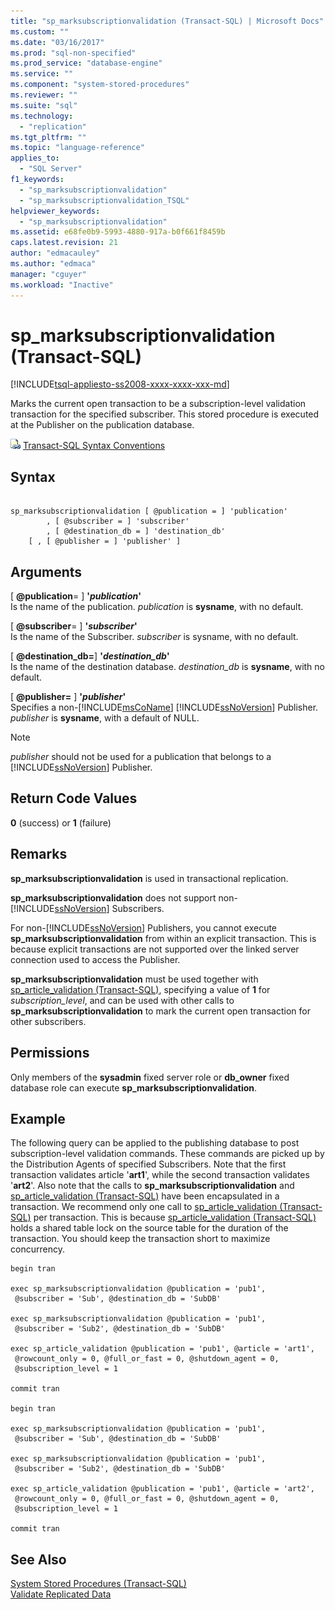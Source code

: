 ```yaml
---
title: "sp_marksubscriptionvalidation (Transact-SQL) | Microsoft Docs"
ms.custom: ""
ms.date: "03/16/2017"
ms.prod: "sql-non-specified"
ms.prod_service: "database-engine"
ms.service: ""
ms.component: "system-stored-procedures"
ms.reviewer: ""
ms.suite: "sql"
ms.technology: 
  - "replication"
ms.tgt_pltfrm: ""
ms.topic: "language-reference"
applies_to: 
  - "SQL Server"
f1_keywords: 
  - "sp_marksubscriptionvalidation"
  - "sp_marksubscriptionvalidation_TSQL"
helpviewer_keywords: 
  - "sp_marksubscriptionvalidation"
ms.assetid: e68fe0b9-5993-4880-917a-b0f661f8459b
caps.latest.revision: 21
author: "edmacauley"
ms.author: "edmaca"
manager: "cguyer"
ms.workload: "Inactive"
---
```

# sp_marksubscriptionvalidation (Transact-SQL)
[!INCLUDE[tsql-appliesto-ss2008-xxxx-xxxx-xxx-md](../../includes/tsql-appliesto-ss2008-xxxx-xxxx-xxx-md.md)]

  Marks the current open transaction to be a subscription-level validation transaction for the specified subscriber. This stored procedure is executed at the Publisher on the publication database.  
  
 ![Topic link icon](../../database-engine/configure-windows/media/topic-link.gif "Topic link icon") [Transact-SQL Syntax Conventions](../../t-sql/language-elements/transact-sql-syntax-conventions-transact-sql.md)  
  
## Syntax  
  
```  
  
sp_marksubscriptionvalidation [ @publication = ] 'publication'  
        , [ @subscriber = ] 'subscriber'  
        , [ @destination_db = ] 'destination_db'  
    [ , [ @publisher = ] 'publisher' ]  
```  
  
## Arguments  
 [ **@publication**= ] **'***publication***'**  
 Is the name of the publication. *publication* is **sysname**, with no default.  
  
 [ **@subscriber**= ] **'***subscriber***'**  
 Is the name of the Subscriber. *subscriber* is sysname, with no default.  
  
 [ **@destination_db=**] **'***destination_db***'**  
 Is the name of the destination database. *destination_db* is **sysname**, with no default.  
  
 [ **@publisher=** ] **'***publisher***'**  
 Specifies a non-[!INCLUDE[msCoName](../../includes/msconame-md.md)] [!INCLUDE[ssNoVersion](../../includes/ssnoversion-md.md)] Publisher. *publisher* is **sysname**, with a default of NULL.  
  
> [!NOTE]  
>  *publisher* should not be used for a publication that belongs to a [!INCLUDE[ssNoVersion](../../includes/ssnoversion-md.md)] Publisher.  
  
## Return Code Values  
 **0** (success) or **1** (failure)  
  
## Remarks  
 **sp_marksubscriptionvalidation** is used in transactional replication.  
  
 **sp_marksubscriptionvalidation** does not support non-[!INCLUDE[ssNoVersion](../../includes/ssnoversion-md.md)] Subscribers.  
  
 For non-[!INCLUDE[ssNoVersion](../../includes/ssnoversion-md.md)] Publishers, you cannot execute **sp_marksubscriptionvalidation** from within an explicit transaction. This is because explicit transactions are not supported over the linked server connection used to access the Publisher.  
  
 **sp_marksubscriptionvalidation** must be used together with [sp_article_validation &#40;Transact-SQL&#41;](../../relational-databases/system-stored-procedures/sp-article-validation-transact-sql.md), specifying a value of **1** for *subscription_level*, and can be used with other calls to **sp_marksubscriptionvalidation** to mark the current open transaction for other subscribers.  
  
## Permissions  
 Only members of the **sysadmin** fixed server role or **db_owner** fixed database role can execute **sp_marksubscriptionvalidation**.  
  
## Example  
 The following query can be applied to the publishing database to post subscription-level validation commands. These commands are picked up by the Distribution Agents of specified Subscribers. Note that the first transaction validates article '**art1**', while the second transaction validates '**art2**'. Also note that the calls to **sp_marksubscriptionvalidation** and [sp_article_validation &#40;Transact-SQL&#41;](../../relational-databases/system-stored-procedures/sp-article-validation-transact-sql.md) have been encapsulated in a transaction. We recommend only one call to [sp_article_validation &#40;Transact-SQL&#41;](../../relational-databases/system-stored-procedures/sp-article-validation-transact-sql.md) per transaction. This is because [sp_article_validation &#40;Transact-SQL&#41;](../../relational-databases/system-stored-procedures/sp-article-validation-transact-sql.md) holds a shared table lock on the source table for the duration of the transaction. You should keep the transaction short to maximize concurrency.  
  
```  
begin tran  
  
exec sp_marksubscriptionvalidation @publication = 'pub1',  
 @subscriber = 'Sub', @destination_db = 'SubDB'  
  
exec sp_marksubscriptionvalidation @publication = 'pub1',  
 @subscriber = 'Sub2', @destination_db = 'SubDB'  
  
exec sp_article_validation @publication = 'pub1', @article = 'art1',  
 @rowcount_only = 0, @full_or_fast = 0, @shutdown_agent = 0,  
 @subscription_level = 1  
  
commit tran  
  
begin tran  
  
exec sp_marksubscriptionvalidation @publication = 'pub1',  
 @subscriber = 'Sub', @destination_db = 'SubDB'  
  
exec sp_marksubscriptionvalidation @publication = 'pub1',  
 @subscriber = 'Sub2', @destination_db = 'SubDB'  
  
exec sp_article_validation @publication = 'pub1', @article = 'art2',  
 @rowcount_only = 0, @full_or_fast = 0, @shutdown_agent = 0,  
 @subscription_level = 1  
  
commit tran  
```  
  
## See Also  
 [System Stored Procedures &#40;Transact-SQL&#41;](../../relational-databases/system-stored-procedures/system-stored-procedures-transact-sql.md)   
 [Validate Replicated Data](../../relational-databases/replication/validate-replicated-data.md)  
  
  
